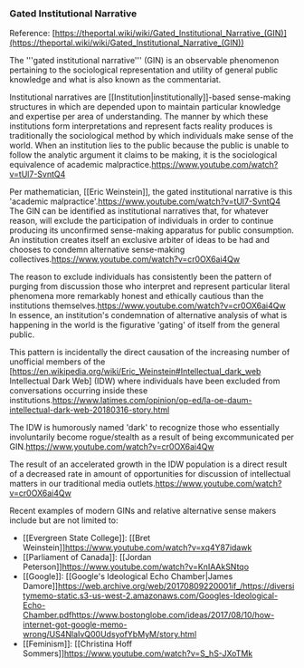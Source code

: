 ### Gated Institutional Narrative

Reference: [https://theportal.wiki/wiki/Gated_Institutional_Narrative_(GIN)](https://theportal.wiki/wiki/Gated_Institutional_Narrative_(GIN))

The '''gated institutional narrative''' (GIN) is an observable phenomenon pertaining to the sociological representation and utility of general public knowledge and what is also known as the commentariat.

Institutional narratives are [[Institution|institutionally]]-based sense-making structures in which are depended upon to maintain particular knowledge and expertise per area of understanding. The manner by which these institutions form interpretations and represent facts reality produces is traditionally the sociological method by which individuals make sense of the world. When an institution lies to the public because the public is unable to follow the analytic argument it claims to be making, it is the sociological equivalence of academic malpractice.<ref>https://www.youtube.com/watch?v=tUl7-SvntQ4</ref>

Per mathematician, [[Eric Weinstein]], the gated institutional narrative is this 'academic malpractice'.<ref>https://www.youtube.com/watch?v=tUl7-SvntQ4</ref> The GIN can be identified as institutional narratives that, for whatever reason, will exclude the participation of individuals in order to continue producing its unconfirmed sense-making apparatus for public consumption. An institution creates itself an exclusive arbiter of ideas to be had and chooses to condemn alternative sense-making collectives.<ref>https://www.youtube.com/watch?v=cr0OX6ai4Qw</ref>

The reason to exclude individuals has consistently been the pattern of purging from discussion those who interpret and represent particular literal phenomena more remarkably honest and ethically cautious than the institutions themselves.<ref>https://www.youtube.com/watch?v=cr0OX6ai4Qw</ref> In essence, an institution's condemnation of alternative analysis of what is happening in the world is the figurative 'gating' of itself from the general public.

This pattern is incidentally the direct causation of the increasing number of unofficial members of the [https://en.wikipedia.org/wiki/Eric_Weinstein#Intellectual_dark_web Intellectual Dark Web] (IDW) where individuals have been excluded from conversations occurring inside these institutions.<ref>https://www.latimes.com/opinion/op-ed/la-oe-daum-intellectual-dark-web-20180316-story.html</ref>

The IDW is humorously named 'dark' to recognize those who essentially involuntarily become rogue/stealth as a result of being excommunicated per GIN.<ref>https://www.youtube.com/watch?v=cr0OX6ai4Qw</ref>

The result of an accelerated growth in the IDW population is a direct result of a decreased rate in amount of opportunities for discussion of intellectual matters in our traditional media outlets.<ref>https://www.youtube.com/watch?v=cr0OX6ai4Qw</ref>

Recent examples of modern GINs and relative alternative sense makers include but are not limited to:
* [[Evergreen State College]]: [[Bret Weinstein]]<ref>https://www.youtube.com/watch?v=xq4Y87idawk</ref>
* [[Parliament of Canada]]: [[Jordan Peterson]]<ref>https://www.youtube.com/watch?v=KnIAAkSNtqo</ref>
* [[Google]]: [[Google's Ideological Echo Chamber|James Damore]]<ref>https://web.archive.org/web/20170809220001if_/https://diversitymemo-static.s3-us-west-2.amazonaws.com/Googles-Ideological-Echo-Chamber.pdf</ref><ref>https://www.bostonglobe.com/ideas/2017/08/10/how-internet-got-google-memo-wrong/US4NlaIvQ00UdsyofYbMyM/story.html</ref>
* [[Feminism]]: [[Christina Hoff Sommers]]<ref>https://www.youtube.com/watch?v=S_hS-JXoTMk</ref>
